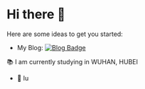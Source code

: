 # Hi there 👋

Here are some ideas to get you started:

- My Blog: [![Blog Badge](https://img.shields.io/badge/Blog-blog.iuiun.com-green)](https://blog.iuiun.com)

:books: I am currently studying in WUHAN, HUBEI
- :office: Iu

<!--
**bzirs/bzirs** is a ✨ _special_ ✨ repository because its `README.md` (this file) appears on your GitHub profile.
Here are some ideas to get you started:
- 🔭 I’m currently working on ...
- 🌱 I’m currently learning ...
- 👯 I’m looking to collaborate on ...
- 🤔 I’m looking for help with ...
- 💬 Ask me about ...
- 📫 How to reach me: ...
- 😄 Pronouns: ...
- ⚡ Fun fact: ...
-->
